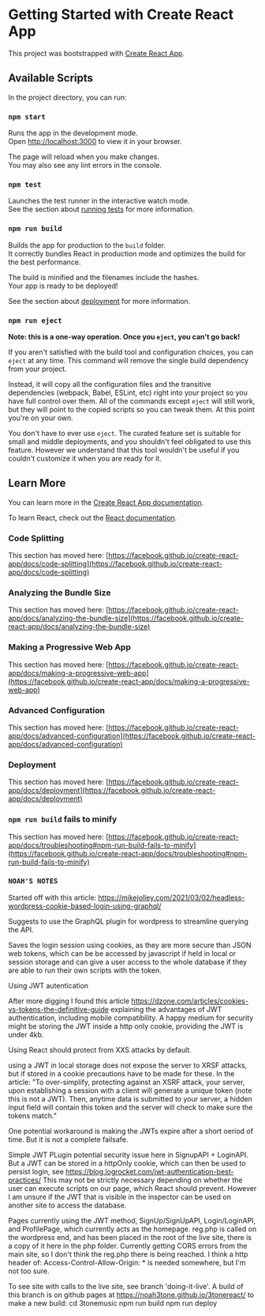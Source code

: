 # Getting Started with Create React App

This project was bootstrapped with [Create React App](https://github.com/facebook/create-react-app).

## Available Scripts

In the project directory, you can run:

### `npm start`

Runs the app in the development mode.\
Open [http://localhost:3000](http://localhost:3000) to view it in your browser.

The page will reload when you make changes.\
You may also see any lint errors in the console.

### `npm test`

Launches the test runner in the interactive watch mode.\
See the section about [running tests](https://facebook.github.io/create-react-app/docs/running-tests) for more information.

### `npm run build`

Builds the app for production to the `build` folder.\
It correctly bundles React in production mode and optimizes the build for the best performance.

The build is minified and the filenames include the hashes.\
Your app is ready to be deployed!

See the section about [deployment](https://facebook.github.io/create-react-app/docs/deployment) for more information.

### `npm run eject`

**Note: this is a one-way operation. Once you `eject`, you can't go back!**

If you aren't satisfied with the build tool and configuration choices, you can `eject` at any time. This command will remove the single build dependency from your project.

Instead, it will copy all the configuration files and the transitive dependencies (webpack, Babel, ESLint, etc) right into your project so you have full control over them. All of the commands except `eject` will still work, but they will point to the copied scripts so you can tweak them. At this point you're on your own.

You don't have to ever use `eject`. The curated feature set is suitable for small and middle deployments, and you shouldn't feel obligated to use this feature. However we understand that this tool wouldn't be useful if you couldn't customize it when you are ready for it.

## Learn More

You can learn more in the [Create React App documentation](https://facebook.github.io/create-react-app/docs/getting-started).

To learn React, check out the [React documentation](https://reactjs.org/).

### Code Splitting

This section has moved here: [https://facebook.github.io/create-react-app/docs/code-splitting](https://facebook.github.io/create-react-app/docs/code-splitting)

### Analyzing the Bundle Size

This section has moved here: [https://facebook.github.io/create-react-app/docs/analyzing-the-bundle-size](https://facebook.github.io/create-react-app/docs/analyzing-the-bundle-size)

### Making a Progressive Web App

This section has moved here: [https://facebook.github.io/create-react-app/docs/making-a-progressive-web-app](https://facebook.github.io/create-react-app/docs/making-a-progressive-web-app)

### Advanced Configuration

This section has moved here: [https://facebook.github.io/create-react-app/docs/advanced-configuration](https://facebook.github.io/create-react-app/docs/advanced-configuration)

### Deployment

This section has moved here: [https://facebook.github.io/create-react-app/docs/deployment](https://facebook.github.io/create-react-app/docs/deployment)

### `npm run build` fails to minify

This section has moved here: [https://facebook.github.io/create-react-app/docs/troubleshooting#npm-run-build-fails-to-minify](https://facebook.github.io/create-react-app/docs/troubleshooting#npm-run-build-fails-to-minify)


### `NOAH'S NOTES`

Started off with this article:
https://mikejolley.com/2021/03/02/headless-wordpress-cookie-based-login-using-graphql/

Suggests to use the GraphQL plugin for wordpress to streamline querying the API.

Saves the login session using cookies, as they are more secure than JSON web tokens, which can be be accessed by javascript if held in local or session storage and can give a user access to the whole database if they are able to run their own scripts with the token.



Using JWT autentication

After more digging I found this article https://dzone.com/articles/cookies-vs-tokens-the-definitive-guide explaining the advantages of JWT authentication, including mobile compatibility. A happy medium for security might be storing the JWT inside a http only cookie, providing the JWT is under 4kb.

Using React should protect from XXS attacks by default.

using a JWT in local storage does not expose the server to XRSF attacks, but if stored in a cookie precautions have to be made for these. In the article: "To over-simplify, protecting against an XSRF attack, your server, upon establishing a session with a client will generate a unique token (note this is not a JWT). Then, anytime data is submitted to your server, a hidden input field will contain this token and the server will check to make sure the tokens match." 

One potential workaround is making the JWTs expire after a short oeriod of time. But it is not a complete failsafe.


Simple JWT PLugin
potential security issue here in SignupAPI + LoginAPI. But a JWT can be stored in a httpOnly cookie, which can then be used to persist login, see https://blog.logrocket.com/jwt-authentication-best-practices/
This may not be strictly necessary depending on whether the user can execute scripts on our page, which React should prevent. However I am unsure if the JWT that is visible in the inspector can be used on another site to access the database.

Pages currently using the JWT method, SignUp/SignUpAPI, Login/LoginAPI, and ProfilePage, which currently acts as the homepage. reg.php is called on the wordpress end, and has been placed in the root of the live site, there is a copy of it here in the php folder.
Currently getting CORS errors from the main site, so I don't think the reg.php there is being reached. I think a http header of:  Access-Control-Allow-Origin: * is needed somewhere, but I'm not too sure.

To see site with calls to the live site, see branch 'doing-it-live'. A build of this branch is on github pages at https://noah3tone.github.io/3tonereact/
to make a new build: 
cd 3tonemusic
npm run build
npm run deploy